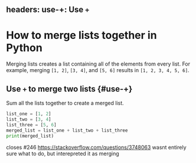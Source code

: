 headers:
    use-+: Use `+`
---
# How to merge lists together in Python
Merging lists creates a list containing all of the elements from every list. For example, merging `[1, 2]`, `[3, 4]`, and `[5, 6]` results in `[1, 2, 3, 4, 5, 6]`.

## Use `+` to merge two lists {#use-+}
Sum all the lists together to create a merged list.
```python
list_one = [1, 2]
list_two = [3, 4]
list_three = [5, 6]
merged_list = list_one + list_two + list_three
print(merged_list)
```

closes #246
https://stackoverflow.com/questions/3748063
wasnt entirely sure what to do, but interepreted it as merging

